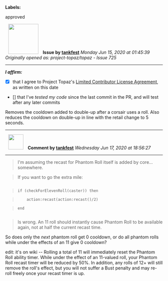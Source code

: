 **Labels:**

approved



<a href="https://github.com/tankfest"><img src="https://avatars1.githubusercontent.com/u/37684138?v=4" width="96" height="96" hspace="10"></img></a> **Issue by [tankfest](https://github.com/tankfest)**
_Monday Jun 15, 2020 at 01:45:39_
_Originally opened as: project-topaz/topaz - Issue 725_

----

<!-- place 'x' mark between square [] brackets to affirm: -->
**_I affirm:_**
- [x] that I agree to Project Topaz's [Limited Contributor License Agreement](http://project-topaz.com/blob/release/CONTRIBUTOR_AGREEMENT.md), as written on this date
- [] that I've _tested my code_ since the last commit in the PR, and will test after any later commits

Removes the cooldown added to double-up after a corsair uses a roll.  Also reduces the cooldown on double-up in line with the retail change to 5 seconds.


----
<a href="https://github.com/tankfest"><img src="https://avatars1.githubusercontent.com/u/37684138?v=4" width="48" height="48" hspace="10"></img></a> **Comment by [tankfest](https://github.com/tankfest)**
_Wednesday Jun 17, 2020 at 18:56:27_

----

> 
> 
> I'm assuming the recast for Phantom Roll itself is added by core... somewhere.
> 
> If you want to go the extra mile:
> 
> ```lua
>     if (checkForElevenRoll(caster)) then
>         action:recast(action:recast()/2)
>     end
> ```
> 
> Is wrong. An 11 roll should instantly cause Phantom Roll to be available again, not at half the current recast time.

So does only the _next_ phantom roll get 0 cooldown, or do all phantom rolls while under the effects of an 11 give 0 cooldown?

edit: it's on wiki -- Rolling a total of 11 will immediately reset the Phantom Roll ability timer. While under the effect of an 11-valued roll, your Phantom Roll recast timer will be reduced by 50%. In addition, any rolls of 12+ will still remove the roll's effect, but you will not suffer a Bust penalty and may re-roll freely once your recast timer is up. 
